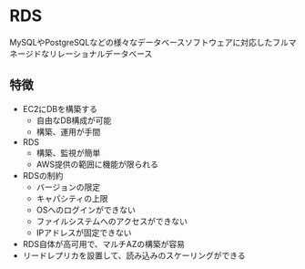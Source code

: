 # RDS

MySQLやPostgreSQLなどの様々なデータベースソフトウェアに対応したフルマネージドなリレーショナルデータベース

## 特徴

- EC2にDBを構築する
  - 自由なDB構成が可能
  - 構築、運用が手間
- RDS
  - 構築、監視が簡単
  - AWS提供の範囲に機能が限られる
- RDSの制約
  - バージョンの限定
  - キャパシティの上限
  - OSへのログインができない
  - ファイルシステムへのアクセスができない
  - IPアドレスが固定できない
- RDS自体が高可用で、マルチAZの構築が容易
- リードレプリカを設置して、読み込みのスケーリングができる

